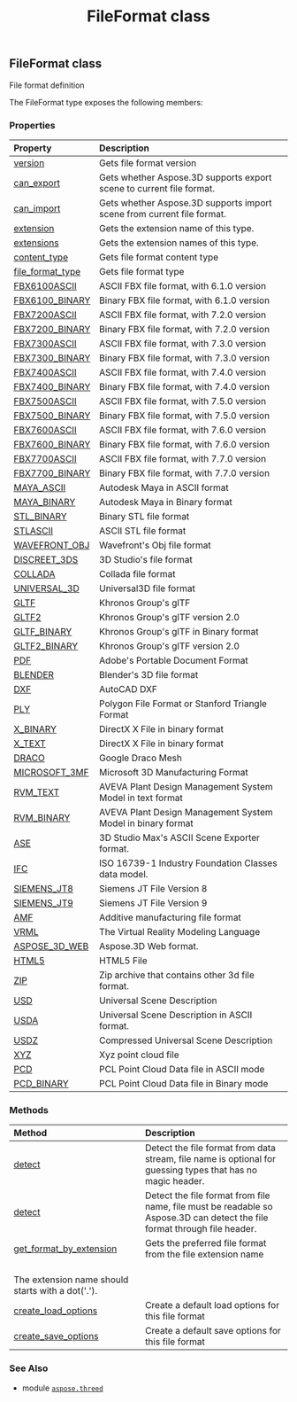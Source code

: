 ﻿---
title: FileFormat class
second_title: Aspose.3D for Python via .NET API References
description: 
type: docs
weight: 80
url: /aspose.threed/fileformat/
is_root: false
---

## FileFormat class

File format definition



The FileFormat type exposes the following members:

### Properties
| Property | Description |
| :- | :- |
| [version](/3d/python-net/aspose.threed/fileformat/version) | Gets file format version |
| [can_export](/3d/python-net/aspose.threed/fileformat/can_export) | Gets whether Aspose.3D supports export scene to current file format. |
| [can_import](/3d/python-net/aspose.threed/fileformat/can_import) | Gets whether Aspose.3D supports import scene from current file format. |
| [extension](/3d/python-net/aspose.threed/fileformat/extension) | Gets the extension name of this type. |
| [extensions](/3d/python-net/aspose.threed/fileformat/extensions) | Gets the extension names of this type. |
| [content_type](/3d/python-net/aspose.threed/fileformat/content_type) | Gets file format content type |
| [file_format_type](/3d/python-net/aspose.threed/fileformat/file_format_type) | Gets file format type |
| [FBX6100ASCII](/3d/python-net/aspose.threed/fileformat/fbx6100ascii) | ASCII FBX file format, with 6.1.0 version |
| [FBX6100_BINARY](/3d/python-net/aspose.threed/fileformat/fbx6100_binary) | Binary FBX file format, with 6.1.0 version |
| [FBX7200ASCII](/3d/python-net/aspose.threed/fileformat/fbx7200ascii) | ASCII FBX file format, with 7.2.0 version |
| [FBX7200_BINARY](/3d/python-net/aspose.threed/fileformat/fbx7200_binary) | Binary FBX file format, with 7.2.0 version |
| [FBX7300ASCII](/3d/python-net/aspose.threed/fileformat/fbx7300ascii) | ASCII FBX file format, with 7.3.0 version |
| [FBX7300_BINARY](/3d/python-net/aspose.threed/fileformat/fbx7300_binary) | Binary FBX file format, with 7.3.0 version |
| [FBX7400ASCII](/3d/python-net/aspose.threed/fileformat/fbx7400ascii) | ASCII FBX file format, with 7.4.0 version |
| [FBX7400_BINARY](/3d/python-net/aspose.threed/fileformat/fbx7400_binary) | Binary FBX file format, with 7.4.0 version |
| [FBX7500ASCII](/3d/python-net/aspose.threed/fileformat/fbx7500ascii) | ASCII FBX file format, with 7.5.0 version |
| [FBX7500_BINARY](/3d/python-net/aspose.threed/fileformat/fbx7500_binary) | Binary FBX file format, with 7.5.0 version |
| [FBX7600ASCII](/3d/python-net/aspose.threed/fileformat/fbx7600ascii) | ASCII FBX file format, with 7.6.0 version |
| [FBX7600_BINARY](/3d/python-net/aspose.threed/fileformat/fbx7600_binary) | Binary FBX file format, with 7.6.0 version |
| [FBX7700ASCII](/3d/python-net/aspose.threed/fileformat/fbx7700ascii) | ASCII FBX file format, with 7.7.0 version |
| [FBX7700_BINARY](/3d/python-net/aspose.threed/fileformat/fbx7700_binary) | Binary FBX file format, with 7.7.0 version |
| [MAYA_ASCII](/3d/python-net/aspose.threed/fileformat/maya_ascii) | Autodesk Maya in ASCII format |
| [MAYA_BINARY](/3d/python-net/aspose.threed/fileformat/maya_binary) | Autodesk Maya in Binary format |
| [STL_BINARY](/3d/python-net/aspose.threed/fileformat/stl_binary) | Binary STL file format |
| [STLASCII](/3d/python-net/aspose.threed/fileformat/stlascii) | ASCII STL file format |
| [WAVEFRONT_OBJ](/3d/python-net/aspose.threed/fileformat/wavefront_obj) | Wavefront's Obj file format |
| [DISCREET_3DS](/3d/python-net/aspose.threed/fileformat/discreet_3ds) | 3D Studio's file format |
| [COLLADA](/3d/python-net/aspose.threed/fileformat/collada) | Collada file format |
| [UNIVERSAL_3D](/3d/python-net/aspose.threed/fileformat/universal_3d) | Universal3D file format |
| [GLTF](/3d/python-net/aspose.threed/fileformat/gltf) | Khronos Group's glTF |
| [GLTF2](/3d/python-net/aspose.threed/fileformat/gltf2) | Khronos Group's glTF version 2.0 |
| [GLTF_BINARY](/3d/python-net/aspose.threed/fileformat/gltf_binary) | Khronos Group's glTF in Binary format |
| [GLTF2_BINARY](/3d/python-net/aspose.threed/fileformat/gltf2_binary) | Khronos Group's glTF version 2.0 |
| [PDF](/3d/python-net/aspose.threed/fileformat/pdf) | Adobe's Portable Document Format |
| [BLENDER](/3d/python-net/aspose.threed/fileformat/blender) | Blender's 3D file format |
| [DXF](/3d/python-net/aspose.threed/fileformat/dxf) | AutoCAD DXF |
| [PLY](/3d/python-net/aspose.threed/fileformat/ply) | Polygon File Format or Stanford Triangle Format |
| [X_BINARY](/3d/python-net/aspose.threed/fileformat/x_binary) | DirectX X File in binary format |
| [X_TEXT](/3d/python-net/aspose.threed/fileformat/x_text) | DirectX X File in binary format |
| [DRACO](/3d/python-net/aspose.threed/fileformat/draco) | Google Draco Mesh |
| [MICROSOFT_3MF](/3d/python-net/aspose.threed/fileformat/microsoft_3mf) | Microsoft 3D Manufacturing Format |
| [RVM_TEXT](/3d/python-net/aspose.threed/fileformat/rvm_text) | AVEVA Plant Design Management System Model in text format |
| [RVM_BINARY](/3d/python-net/aspose.threed/fileformat/rvm_binary) | AVEVA Plant Design Management System Model in binary format |
| [ASE](/3d/python-net/aspose.threed/fileformat/ase) | 3D Studio Max's ASCII Scene Exporter format. |
| [IFC](/3d/python-net/aspose.threed/fileformat/ifc) | ISO 16739-1 Industry Foundation Classes data model. |
| [SIEMENS_JT8](/3d/python-net/aspose.threed/fileformat/siemens_jt8) | Siemens JT File Version 8 |
| [SIEMENS_JT9](/3d/python-net/aspose.threed/fileformat/siemens_jt9) | Siemens JT File Version 9 |
| [AMF](/3d/python-net/aspose.threed/fileformat/amf) | Additive manufacturing file format |
| [VRML](/3d/python-net/aspose.threed/fileformat/vrml) | The Virtual Reality Modeling Language |
| [ASPOSE_3D_WEB](/3d/python-net/aspose.threed/fileformat/aspose_3d_web) | Aspose.3D Web format. |
| [HTML5](/3d/python-net/aspose.threed/fileformat/html5) | HTML5 File |
| [ZIP](/3d/python-net/aspose.threed/fileformat/zip) | Zip archive that contains other 3d file format. |
| [USD](/3d/python-net/aspose.threed/fileformat/usd) | Universal Scene Description |
| [USDA](/3d/python-net/aspose.threed/fileformat/usda) | Universal Scene Description in ASCII format. |
| [USDZ](/3d/python-net/aspose.threed/fileformat/usdz) | Compressed Universal Scene Description |
| [XYZ](/3d/python-net/aspose.threed/fileformat/xyz) | Xyz point cloud file |
| [PCD](/3d/python-net/aspose.threed/fileformat/pcd) | PCL Point Cloud Data file in ASCII mode |
| [PCD_BINARY](/3d/python-net/aspose.threed/fileformat/pcd_binary) | PCL Point Cloud Data file in Binary mode |


### Methods
| Method | Description |
| :- | :- |
| [detect](/3d/python-net/aspose.threed/fileformat/detect/#io.RawIOBase-str) | Detect the file format from data stream, file name is optional for guessing types that has no magic header. |
| [detect](/3d/python-net/aspose.threed/fileformat/detect/#str) | Detect the file format from file name, file must be readable so Aspose.3D can detect the file format through file header. |
| [get_format_by_extension](/3d/python-net/aspose.threed/fileformat/get_format_by_extension/#str) | Gets the preferred file format from the file extension name<br/>The extension name should starts with a dot('.'). |
| [create_load_options](/3d/python-net/aspose.threed/fileformat/create_load_options/#) | Create a default load options for this file format |
| [create_save_options](/3d/python-net/aspose.threed/fileformat/create_save_options/#) | Create a default save options for this file format |



### See Also
* module [`aspose.threed`](..)
